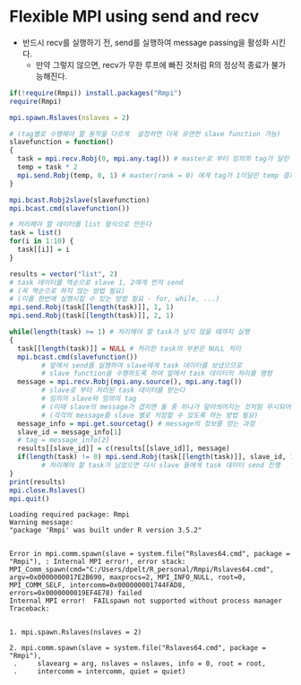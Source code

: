 
# Flexible MPI using send and recv

* 반드시 recv를 실행하기 전, send를 실행하여 message passing을 활성화 시킨다.
    - 만약 그렇지 않으면, recv가 무한 루프에 빠진 것처럼 R의 정상적 종료가 불가능해진다.


```R
if(!require(Rmpi)) install.packages("Rmpi")
require(Rmpi)

mpi.spawn.Rslaves(nslaves = 2)

# (tag별로 수행해야 할 동작을 다르게  설정하면 더욱 유연한 slave function 가능)
slavefunction = function()
{
  task = mpi.recv.Robj(0, mpi.any.tag()) # master로 부터 임의의 tag가 달린 task를 받는다
  temp = task * 2
  mpi.send.Robj(temp, 0, 1) # master(rank = 0) 에게 tag가 1이달린 temp 결과를 send
}

mpi.bcast.Robj2slave(slavefunction)
mpi.bcast.cmd(slavefunction())

# 처리해야 할 데이터를 list 형식으로 만든다
task = list()
for(i in 1:10) {
  task[[i]] = i
}

results = vector("list", 2)
# task 데이터를 역순으로 slave 1, 2에게 먼저 send
# (꼭 역순으로 하지 않는 방법 필요)
# (이를 한번에 실행시킬 수 있는 방법 필요 - for, while, ...)
mpi.send.Robj(task[[length(task)]], 1, 1)
mpi.send.Robj(task[[length(task)]], 2, 1)

while(length(task) >= 1) # 처리해야 할 task가 남지 않을 때까지 실행
{
  task[[length(task)]] = NULL # 처리한 task의 부분은 NULL 처리
  mpi.bcast.cmd(slavefunction())
        # 앞에서 send를 실행하여 slave에게 task 데이터를 보냈으므로
        # slave function을 수행하도록 하여 앞에서 task 데이터의 처리를 명령
  message = mpi.recv.Robj(mpi.any.source(), mpi.any.tag())
        # slave로 부터 처리된 task 데이터를 받는다
        # 임의의 slave와 임의의 tag
        # (이때 slave의 message가 겹치면 둘 중 하나가 덮어씌어지는 것처럼 무시되어 사라진다. - 해결 필요*****)
        # (각각의 message를 slave 별로 저장할 수 있도록 하는 방법 필요)
  message_info = mpi.get.sourcetag() # message의 정보를 얻는 과정
  slave_id = message_info[1]
  # tag = message_info[2]
  results[[slave_id]] = c(results[[slave_id]], message)
  if(length(task) != 0) mpi.send.Robj(task[[length(task)]], slave_id, 1)
        # 처리해야 할 task가 남았으면 다시 slave 들에게 task 데이터 send 진행
}
print(results)
mpi.close.Rslaves()
mpi.quit()
```

    Loading required package: Rmpi
    Warning message:
    "package 'Rmpi' was built under R version 3.5.2"


    Error in mpi.comm.spawn(slave = system.file("Rslaves64.cmd", package = "Rmpi"), : Internal MPI error!, error stack:
    MPI_Comm_spawn(cmd="C:/Users/dpelt/R_personal/Rmpi/Rslaves64.cmd", argv=0x0000000017E2B690, maxprocs=2, MPI_INFO_NULL, root=0, MPI_COMM_SELF, intercomm=0x000000001744FAD8, errors=0x0000000019EF4E78) failed
    Internal MPI error!  FAILspawn not supported without process manager
    Traceback:
    

    1. mpi.spawn.Rslaves(nslaves = 2)

    2. mpi.comm.spawn(slave = system.file("Rslaves64.cmd", package = "Rmpi"), 
     .     slavearg = arg, nslaves = nslaves, info = 0, root = root, 
     .     intercomm = intercomm, quiet = quiet)

